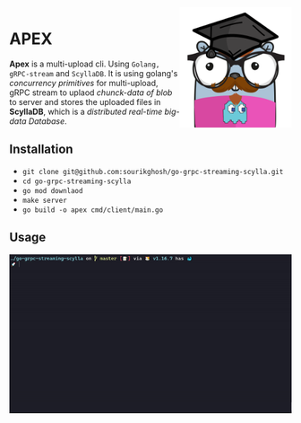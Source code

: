<img align="right" width="200px" src="https://raw.githubusercontent.com/sourikghosh/go-grpc-streaming-scylla/master/apexUpload.png">

# APEX

<b>Apex</b> is a multi-upload cli. Using `Golang, gRPC-stream` and `ScyllaDB`. It is using golang's <em>concurrency primitives</em> for multi-upload, gRPC stream to uplaod <em>chunck-data of blob</em> to server and stores the uploaded files in <b>ScyllaDB</b>, which is a <em>distributed real-time big-data Database</em>.

## Installation
- `git clone git@github.com:sourikghosh/go-grpc-streaming-scylla.git`
- `cd go-grpc-streaming-scylla`
- `go mod downlaod`
- `make server`
- `go build -o apex cmd/client/main.go`


## Usage

<img src="https://raw.githubusercontent.com/sourikghosh/go-grpc-streaming-scylla/master/apexUplaod.gif">
